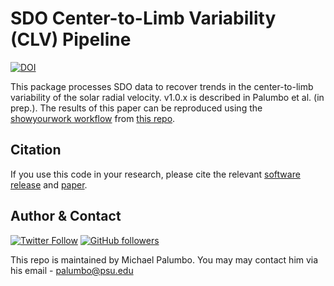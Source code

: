 # SDO Center-to-Limb Variability (CLV) Pipeline
[![DOI](https://zenodo.org/badge/DOI/10.5281/zenodo.8273623.svg)](https://doi.org/10.5281/zenodo.8273622)

This package processes SDO data to recover trends in the center-to-limb
variability of the solar radial velocity. v1.0.x is described in Palumbo et al.
(in prep.). The results of this paper can be reproduced using the [showyourwork workflow](https://github.com/showyourwork/showyourwork) from [this repo](https://github.com/palumbom/sdo-clv).

## Citation
If you use this code in your research, please cite the relevant [software release]() and [paper]().

## Author & Contact
[![Twitter Follow](https://img.shields.io/twitter/follow/michael_palumbo?style=social)](https://twitter.com/michael_palumbo) [![GitHub followers](https://img.shields.io/github/followers/palumbom?label=Follow&style=social)](https://github.com/palumbom)

This repo is maintained by Michael Palumbo. You may may contact him via his email - [palumbo@psu.edu](mailto:palumbo@psu.edu)
